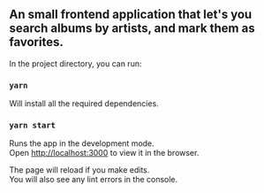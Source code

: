## An small frontend application that let's you search albums by artists, and mark them as favorites.

In the project directory, you can run:

### `yarn`

Will install all the required dependencies.<br />

### `yarn start`

Runs the app in the development mode.<br />
Open [http://localhost:3000](http://localhost:3000) to view it in the browser.

The page will reload if you make edits.<br />
You will also see any lint errors in the console.
